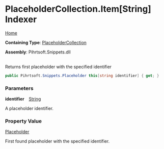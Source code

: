 # PlaceholderCollection\.Item\[String\] Indexer

[Home](../../../../README.md)

**Containing Type**: [PlaceholderCollection](../README.md)

**Assembly**: Pihrtsoft\.Snippets\.dll

\
Returns first placeholder with the specified identifier

```csharp
public Pihrtsoft.Snippets.Placeholder this[string identifier] { get; }
```

### Parameters

**identifier** &ensp; [String](https://docs.microsoft.com/en-us/dotnet/api/system.string)

A placeholder identifier\.

### Property Value

[Placeholder](../../Placeholder/README.md)

First found placeholder with the specified identifier\.